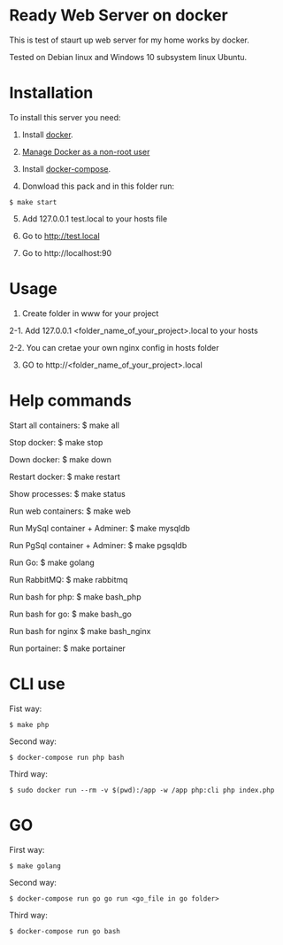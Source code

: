 # Ready Web Server on docker

This is test of staurt up web server for my home works by docker.

Tested on Debian linux and Windows 10 subsystem linux Ubuntu.


# Installation

To install this server you need:

1. Install [docker](https://docs.docker.com/install/linux/docker-ce/debian/).

2. [Manage Docker as a non-root user](https://docs.docker.com/install/linux/linux-postinstall/)

3. Install [docker-compose](https://docs.docker.com/compose/install/).

4. Donwload this pack and in this folder run:
```
$ make start
``` 

5. Add 127.0.0.1 test.local to your hosts file

6. Go to http://test.local

7. Go to http://localhost:90


# Usage

1. Create folder in www for your project

2-1. Add 127.0.0.1 <folder_name_of_your_project>.local to your hosts

2-2. You can cretae your own nginx config in hosts folder

3. GO to http://<folder_name_of_your_project>.local


# Help commands

Start all containers: $ make all

Stop docker: $ make stop

Down docker: $ make down

Restart docker: $ make restart

Show processes: $ make status

Run web containers: $ make web

Run MySql container + Adminer: $ make mysqldb

Run PgSql container + Adminer: $ make pgsqldb

Run Go: $ make golang

Run RabbitMQ: $ make rabbitmq

Run bash for php: $ make bash_php

Run bash for go: $ make bash_go

Run bash for nginx $ make bash_nginx

Run portainer: $ make portainer

# CLI use

Fist way:
```
$ make php
```

Second way:
```
$ docker-compose run php bash
```

Third way:
```
$ sudo docker run --rm -v $(pwd):/app -w /app php:cli php index.php
```

# GO

First way:
```
$ make golang
```

Second way:
```
$ docker-compose run go go run <go_file in go folder>
```

Third way:
```
$ docker-compose run go bash
```
